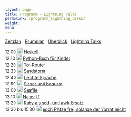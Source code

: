 ```yaml
---
layout: page
title: Programm - Lightning Talks
permalink: /programm_lightning_talks/
weight: 
menu: 
---
```

<a href="../programm/">Zeitplan</a>&nbsp;&nbsp;
<a href="../programm_raumplan/">Raumplan</a>&nbsp;&nbsp;
<a href="../programm_ueberblick">Überblick</a>&nbsp;&nbsp;
<a href="../programm_lightning_talks">Lightning Talks</a>

12:00 <img height = "18" src="../images/lightning.svg"> <a href="../programm/blechschmidt-haskell">Haskell</a><br />
12:10 <img height = "18" src="../images/lightning.svg"> <a href="../programm/willbold-python_kinder_buch">Python-Buch&nbsp;für&nbsp;Kinder</a><br />
12:20 <img height = "18" src="../images/lightning.svg"> <a href="../programm/stadelmeier_wannenmacher-tor_router">Tor-Router</a><br />
12:30 <img height = "18" src="../images/lightning.svg"> <a href="../programm/blechschmidt-sandstorm">Sandstorm</a><br />
12:40 <img height = "18" src="../images/lightning.svg"> <a href="../programm/helmle-einfache_sprache">Leichte&nbsp;Sprache</a><br />
12:50 <img height = "18" src="../images/lightning.svg"> <a href="../programm/koelbel-desktop_auth">Sicher&nbsp;und&nbsp;bequem</a><br />
13:00 <img height = "18" src="../images/lightning.svg"> <a href="../programm/giesen-seafile">Seafile</a><br />
13:10 <img height = "18" src="../images/lightning.svg"> <a href="../programm/widmayer-nagerit">Nager&nbsp;IT</a><br/>
13:20 <img height = "18" src="../images/lightning.svg"> <a href="../programm/franke-ruby">Ruby&nbsp;als&nbsp;sed-&nbsp;und&nbsp;awk-Ersatz</a><br />
13:30&nbsp;bis&nbsp;15:30 <img height = "18" src="../images/lightning.svg"> <a href="http://www.tuebix.org/callforpapers/">noch Plätze frei, solange der Vorrat reicht</a>
